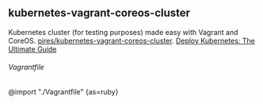 ## kubernetes-vagrant-coreos-cluster
Kubernetes cluster (for testing purposes) made easy with Vagrant and CoreOS.
[pires/kubernetes-vagrant-coreos-cluster](https://github.com/pires/kubernetes-vagrant-coreos-cluster).
[Deploy Kubernetes: The Ultimate Guide](https://platform9.com/docs/deploy-kubernetes-the-ultimate-guide/)

###### Vagrantfile
@import "./Vagrantfile" {as=ruby}

